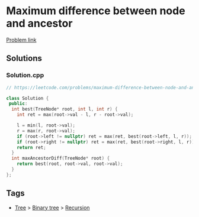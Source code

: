 # Maximum difference between node and ancestor

[Problem link](https://leetcode.com/problems/maximum-difference-between-node-and-ancestor)

## Solutions


### Solution.cpp
```cpp
// https://leetcode.com/problems/maximum-difference-between-node-and-ancestor

class Solution {
 public:
  int best(TreeNode* root, int l, int r) {
    int ret = max(root->val - l, r - root->val);

    l = min(l, root->val);
    r = max(r, root->val);
    if (root->left != nullptr) ret = max(ret, best(root->left, l, r));
    if (root->right != nullptr) ret = max(ret, best(root->right, l, r));
    return ret;
  }
  int maxAncestorDiff(TreeNode* root) {
    return best(root, root->val, root->val);
  }
};
```
## Tags

* [Tree](/Collections/tree.md#tree) > [Binary tree](/Collections/tree.md#binary-tree) > [Recursion](/Collections/tree.md#recursion)
